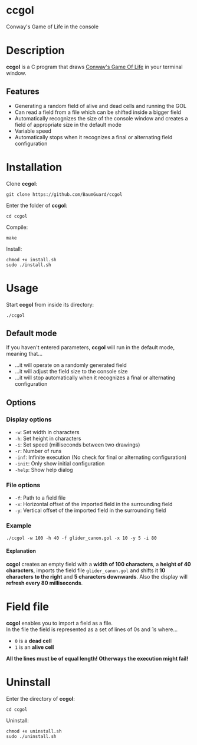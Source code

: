 # ccgol
Conway's Game of Life in the console

# Description
**ccgol** is a C program that draws [Conway's Game Of Life](https://en.wikipedia.org/wiki/Glider_(Conway%27s_Game_of_Life)) in your terminal window.

## Features
- Generating a random field of alive and dead cells and running the GOL
- Can read a field from a file which can be shifted inside a bigger field
- Automatically recognizes the size of the console window and creates a field of appropriate size in the default mode
- Variable speed
- Automatically stops when it recognizes a final or alternating field configuration

# Installation
Clone **ccgol**:
```
git clone https://github.com/BaumGuard/ccgol
```
Enter the folder of **ccgol**:
```
cd ccgol
```
Compile:
```
make
```
Install:
```
chmod +x install.sh
sudo ./install.sh
```

# Usage
Start **ccgol** from inside its directory:
```
./ccgol
```

## Default mode
If you haven't entered parameters, **ccgol** will run in the default mode, meaning that...
- ...it will operate on a randomly generated field
- ...it will adjust the field size to the console size
- ...it will stop automatically when it recognizes a final or alternating configuration

## Options
### Display options
- `-w`: Set width in characters
- `-h`: Set height in characters
- `-i`: Set speed (milliseconds between two drawings)
- `-r`: Number of runs
- `-inf`: Infinite execution (No check for final or alternating configuration)
- `-init`: Only show initial configuration
- `-help`: Show help dialog

### File options
- `-f`: Path to a field file
- `-x`: Horizontal offset of the imported field in the surrounding field
- `-y`: Vertical offset of the imported field in the surrounding field

### Example
```
./ccgol -w 100 -h 40 -f glider_canon.gol -x 10 -y 5 -i 80
```
#### Explanation
**ccgol** creates an empty field with a **width of 100 characters**, a **height of 40 characters**, imports the field file `glider_canon.gol` and shifts it **10 characters to the right** and **5 characters downwards**. Also the display will **refresh every 80 milliseconds**.

# Field file
**ccgol** enables you to import a field as a file.<br />
In the file the field is represented as a set of lines of 0s and 1s where...
- `0` is a **dead cell**
- `1` is an **alive cell**

**All the lines must be of equal length! Otherways the execution might fail!**

# Uninstall
Enter the directory of **ccgol**:
```
cd ccgol
```
Uninstall:
```
chmod +x uninstall.sh
sudo ./uninstall.sh
```
